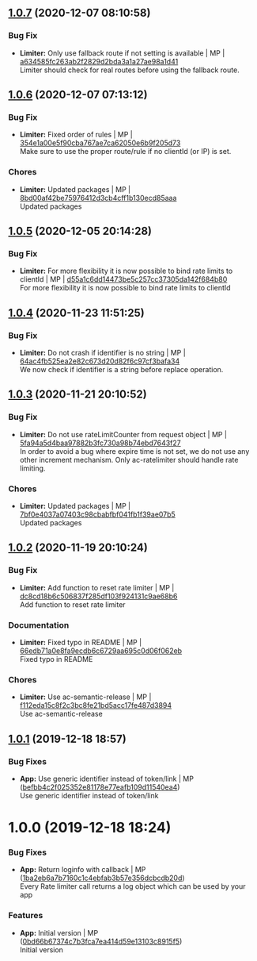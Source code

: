 <a name="1.0.7"></a>

## [1.0.7](https://github.com/mmpro/ac-ratelimiter/compare/v1.0.6..v1.0.7) (2020-12-07 08:10:58)


### Bug Fix

* **Limiter:** Only use fallback route if not setting is available | MP | [a634585fc263ab2f2829d2bda3a1a27ae98a1d41](https://github.com/mmpro/ac-ratelimiter/commit/a634585fc263ab2f2829d2bda3a1a27ae98a1d41)    
Limiter should check for real routes before using the fallback route.
<a name="1.0.6"></a>

## [1.0.6](https://github.com/mmpro/ac-ratelimiter/compare/v1.0.5..v1.0.6) (2020-12-07 07:13:12)


### Bug Fix

* **Limiter:** Fixed order of rules | MP | [354e1a00e5f90cba767ae7ca62050e6b9f205d73](https://github.com/mmpro/ac-ratelimiter/commit/354e1a00e5f90cba767ae7ca62050e6b9f205d73)    
Make sure to use the proper route/rule if no clientId (or IP) is set.
### Chores

* **Limiter:** Updated packages | MP | [8bd00af42be75976412d3cb4cff1b130ecd85aaa](https://github.com/mmpro/ac-ratelimiter/commit/8bd00af42be75976412d3cb4cff1b130ecd85aaa)    
Updated packages
<a name="1.0.5"></a>

## [1.0.5](https://github.com/mmpro/ac-ratelimiter/compare/v1.0.4..v1.0.5) (2020-12-05 20:14:28)


### Bug Fix

* **Limiter:** For more flexibility it is now possible to bind rate limits to clientId | MP | [d55a1c6dd14473be5c257cc37305da142f684b80](https://github.com/mmpro/ac-ratelimiter/commit/d55a1c6dd14473be5c257cc37305da142f684b80)    
For more flexibility it is now possible to bind rate limits to clientId
<a name="1.0.4"></a>

## [1.0.4](https://github.com/mmpro/ac-ratelimiter/compare/v1.0.3..v1.0.4) (2020-11-23 11:51:25)


### Bug Fix

* **Limiter:** Do not crash if identifier is no string | MP | [64ac4fb525ea2e82c673d20d82f6c97cf3bafa34](https://github.com/mmpro/ac-ratelimiter/commit/64ac4fb525ea2e82c673d20d82f6c97cf3bafa34)    
We now check if identifier is a string before replace operation.
<a name="1.0.3"></a>

## [1.0.3](https://github.com/mmpro/ac-ratelimiter/compare/v1.0.2..v1.0.3) (2020-11-21 20:10:52)


### Bug Fix

* **Limiter:** Do not use rateLimitCounter from request object | MP | [5fa94a5d4baa97882b3fc730a98b74ebd7643f27](https://github.com/mmpro/ac-ratelimiter/commit/5fa94a5d4baa97882b3fc730a98b74ebd7643f27)    
In order to avoid a bug where expire time is not set, we do not use any other increment mechanism. Only ac-ratelimiter should handle rate limiting.
### Chores

* **Limiter:** Updated packages | MP | [7bf0e4037a07403c98cbabfbf041fb1f39ae07b5](https://github.com/mmpro/ac-ratelimiter/commit/7bf0e4037a07403c98cbabfbf041fb1f39ae07b5)    
Updated packages
<a name="1.0.2"></a>

## [1.0.2](https://github.com/mmpro/ac-ratelimiter/compare/v1.0.1..v1.0.2) (2020-11-19 20:10:24)


### Bug Fix

* **Limiter:** Add function to reset rate limiter | MP | [dc8cd18b6c506837f285df103f924131c9ae68b6](https://github.com/mmpro/ac-ratelimiter/commit/dc8cd18b6c506837f285df103f924131c9ae68b6)    
Add function to reset rate limiter
### Documentation

* **Limiter:** Fixed typo in README | MP | [66edb71a0e8fa9ecdb6c6729aa695c0d06f062eb](https://github.com/mmpro/ac-ratelimiter/commit/66edb71a0e8fa9ecdb6c6729aa695c0d06f062eb)    
Fixed typo in README
### Chores

* **Limiter:** Use ac-semantic-release | MP | [f112eda15c8f2c3bc8fe21bd5acc17fe487d3894](https://github.com/mmpro/ac-ratelimiter/commit/f112eda15c8f2c3bc8fe21bd5acc17fe487d3894)    
Use ac-semantic-release
<a name="1.0.1"></a>
## [1.0.1](https://github.com/mmpro/ac-ratelimiter/compare/v1.0.0...v1.0.1) (2019-12-18 18:57)


### Bug Fixes

* **App:** Use generic identifier instead of token/link | MP ([befbb4c2f025352e81178e77eafb109d11540ea4](https://github.com/mmpro/ac-ratelimiter/commit/befbb4c2f025352e81178e77eafb109d11540ea4))    
  Use generic identifier instead of token/link



<a name="1.0.0"></a>
# 1.0.0 (2019-12-18 18:24)


### Bug Fixes

* **App:** Return loginfo with callback | MP ([1ba2eb6a7b7160c1c4ebfab3b57e356dcbcdb20d](https://github.com/mmpro/ac-ratelimiter/commit/1ba2eb6a7b7160c1c4ebfab3b57e356dcbcdb20d))    
  Every Rate limiter call returns a log object which can be used by your app


### Features

* **App:** Initial version | MP ([0bd66b67374c7b3fca7ea414d59e13103c8915f5](https://github.com/mmpro/ac-ratelimiter/commit/0bd66b67374c7b3fca7ea414d59e13103c8915f5))    
  Initial version



